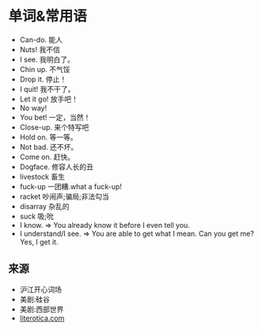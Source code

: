 # 单词&常用语
* Can-do. 能人
* Nuts! 我不信
* I see. 我明白了。
* Chin up. 不气馁
* Drop it. 停止！
* I quit! 我不干了。
* Let it go! 放手吧！
* No way!
* You bet! 一定，当然！
* Close-up. 来个特写吧
* Hold on. 等一等。
* Not bad. 还不坏。
* Come on. 赶快。
* Dogface. 修容人长的丑
* livestock 畜生
* fuck-up 一团糟.what a fuck-up!
* racket 吵闹声;骗局;非法勾当
* disarray 杂乱的
* suck 吸;吮
* I know. =>  You already know it before I even tell you.
* I understand/I see. => You are able to get what I mean.  Can you get me? Yes, I get it.

## 来源
* 沪江开心词场
* 美剧:硅谷
* 美剧:西部世界
* [literotica.com](https://www.literotica.com)